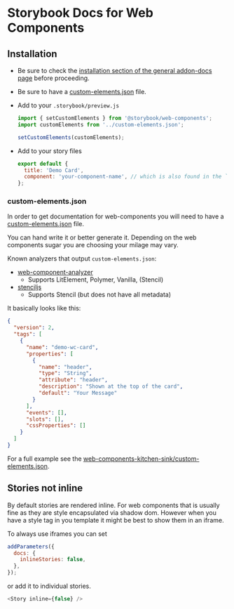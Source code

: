 # Storybook Docs for Web Components

## Installation

- Be sure to check the [installation section of the general addon-docs page](../README.md) before proceeding.
- Be sure to have a [custom-elements.json](./#custom-elementsjson) file.
- Add to your `.storybook/preview.js`

  ```js
  import { setCustomElements } from '@storybook/web-components';
  import customElements from '../custom-elements.json';

  setCustomElements(customElements);
  ```

- Add to your story files

  ```js
  export default {
    title: 'Demo Card',
    component: 'your-component-name', // which is also found in the `custom-elements.json`
  };
  ```

### custom-elements.json

In order to get documentation for web-components you will need to have a [custom-elements.json](https://github.com/webcomponents/custom-elements-json) file.

You can hand write it or better generate it. Depending on the web components sugar you are choosing your milage may vary.

Known analyzers that output `custom-elements.json`:

- [web-component-analyzer](https://github.com/runem/web-component-analyzer)
  - Supports LitElement, Polymer, Vanilla, (Stencil)
- [stenciljs](https://stenciljs.com/)
  - Supports Stencil (but does not have all metadata)

It basically looks like this:

```json
{
  "version": 2,
  "tags": [
    {
      "name": "demo-wc-card",
      "properties": [
        {
          "name": "header",
          "type": "String",
          "attribute": "header",
          "description": "Shown at the top of the card",
          "default": "Your Message"
        }
      ],
      "events": [],
      "slots": [],
      "cssProperties": []
    }
  ]
}
```

For a full example see the [web-components-kitchen-sink/custom-elements.json](../../../examples/web-components-kitchen-sink/custom-elements.json).

## Stories not inline

By default stories are rendered inline.
For web components that is usually fine as they are style encapsulated via shadow dom.
However when you have a style tag in you template it might be best to show them in an iframe.

To always use iframes you can set

```js
addParameters({
  docs: {
    inlineStories: false,
  },
});
```

or add it to individual stories.

```js
<Story inline={false} />
```
